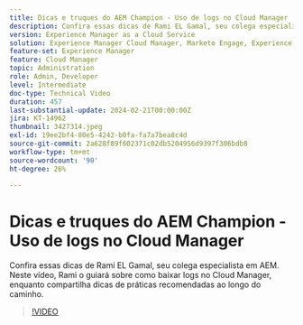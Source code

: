 ```yaml
---
title: Dicas e truques do AEM Champion - Uso de logs no Cloud Manager
description: Confira essas dicas de Rami EL Gamal, seu colega especialista em AEM. Neste vídeo, Rami o guiará sobre como baixar logs no Cloud Manager, enquanto compartilha dicas de práticas recomendadas ao longo do caminho.
version: Experience Manager as a Cloud Service
solution: Experience Manager Cloud Manager, Marketo Engage, Experience Manager
feature-set: Experience Manager
feature: Cloud Manager
topic: Administration
role: Admin, Developer
level: Intermediate
doc-type: Technical Video
duration: 457
last-substantial-update: 2024-02-21T00:00:00Z
jira: KT-14962
thumbnail: 3427314.jpeg
exl-id: 19ee2bf4-80e5-4242-b0fa-fa7a7bea8c4d
source-git-commit: 2a628f89f602371c02db5204956d9397f306bdb8
workflow-type: tm+mt
source-wordcount: '90'
ht-degree: 26%

---
```


# Dicas e truques do AEM Champion - Uso de logs no Cloud Manager

Confira essas dicas de Rami EL Gamal, seu colega especialista em AEM. Neste vídeo, Rami o guiará sobre como baixar logs no Cloud Manager, enquanto compartilha dicas de práticas recomendadas ao longo do caminho.

>[!VIDEO](https://video.tv.adobe.com/v/3427492/?learn=on)
